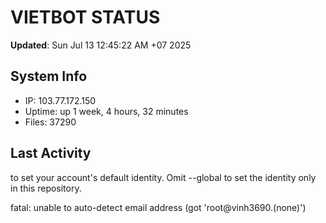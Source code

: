 # VIETBOT STATUS
**Updated**: Sun Jul 13 12:45:22 AM +07 2025

## System Info
- IP: 103.77.172.150
- Uptime: up 1 week, 4 hours, 32 minutes
- Files: 37290

## Last Activity

to set your account's default identity.
Omit --global to set the identity only in this repository.

fatal: unable to auto-detect email address (got 'root@vinh3690.(none)')
